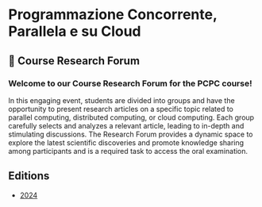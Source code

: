 # Programmazione Concorrente, Parallela e su Cloud
## 📢 Course Research Forum

### Welcome to our Course Research Forum for the PCPC course!

In this engaging event, students are divided into groups and have the opportunity to present research articles on a specific topic related to parallel computing, distributed computing, or cloud computing. Each group carefully selects and analyzes a relevant article, leading to in-depth and stimulating discussions. The Research Forum provides a dynamic space to explore the latest scientific discoveries and promote knowledge sharing among participants and is a required task to access the oral examination.

## Editions 

- [2024](forums/2024/crf-2024.md)

